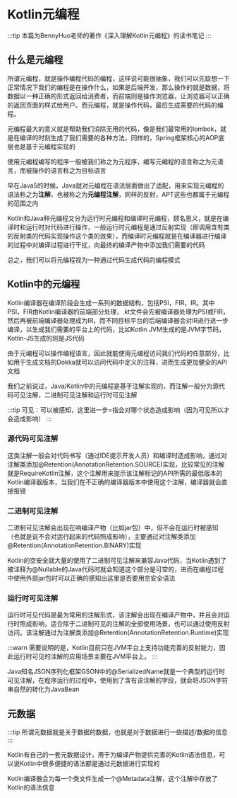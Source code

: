 # Kotlin元编程

:::tip
本篇为BennyHuo老师的著作《深入理解Kotlin元编程》的读书笔记
:::

## 什么是元编程

所谓元编程，就是操作编程代码的编程，这样说可能很抽象，我们可以先联想一下正常情况下我们的编程是在操作什么，如果是后端开发，那么操作的就是数据，将数据以一种正确的形式返回给消费者，而前端则是操作浏览器，让浏览器可以正确的返回页面的样式给用户。而元编程，就是操作代码，最后生成需要的代码的编程。

元编程最大的意义就是帮助我们消除无用的代码，像是我们最常用的lombok，就是在编译的时刻生成了我们需要的各种方法，同样的，Spring框架核心的AOP底层也是基于元编程实现的

使用元编程编写的程序一般被我们称之为元程序，编写元编程的语言称之为元语言，而被操作的语言称之为目标语言

早在Java5的时候，Java就对元编程在语法层面做出了适配，用来实现元编程的语法称之为**注解**，也被称之为**元编程注解**，同样的反射，APT这些也都属于元编程的范围之内

Kotlin和Java种元编程又分为运行时元编程和编译时元编程，顾名思义，就是在编译时和运行时对代码进行操作，一般运行时元编程是通过反射实现（即调用含有类的反射类的代码实现操作这个类的效果），而编译时元编程就是在编译器进行编译的过程中对编译过程进行干扰，向最终的编译产物中添加我们需要的代码

总之，我们可以将元编程视为一种通过代码生成代码的编程模式

## Kotlin中的元编程

Kotlin编译器在编译阶段会生成一系列的数据结构，包括PSI，FIR，IR。其中PSI，FIR由Kotlin编译器的前端部分处理，.kt文件会先被编译器处理为PSI或FIR，然后再被前端编译器处理成为IR，而不同目标平台的后端编译器会对IR进行进一步编译，以生成我们需要的平台上的代码，比如Kotlin JVM生成的是JVM字节码，Kotlin-JS生成的则是JS代码

由于元编程可以操作编程语言，因此就能使用元编程访问我们代码的任意部分，比如用于生成文档的Dokka就可以访问代码中定义的注释，进而生成更加健全的API文档

我们之前说过，Java/Kotlin中的元编程是基于注解实现的，而注解一般分为源代码可见注解，二进制可见注解和运行时可见注解

:::tip
可见：可以被感知，这里进一步=指会对哪个状态造成影响（因为可见所以才会造成影响）
:::

### 源代码可见注解

这类注解一般会对代码书写（通过IDE提示开发人员）和编译时造成影响，通过对注解类添加@Retention(AnnotationRetention.SOURCE)实现，比较常见的注解就是RequireKotlin注解，这个注解用来提示该注解标记的API所需的最低版本的Kotlin编译器版本，当我们在不正确的编译器版本中使用这个注解，编译器就会直接报错

### 二进制可见注解

二进制可见注解会出现在响编译产物（比如jar包）中，但不会在运行时被感知（也就是说不会对运行起来的代码照成影响），主要通过对注解类添加@Retention(AnnotationRetention.BINARY)实现

Kotlin的空安全就大量的使用了二进制可见注解来兼容Java代码，当Kotlin遇到了被注释为@Nullable的Java代码时就会知道这个部分是可空的，进而在编程过程中使用外部jar包时可以正确的感知出这里是否要用空安全语法

### 运行时可见注解

运行时可见代码是最为常用的注解形式，该注解会出现在编译产物中，并且会对运行时照成影响，适合除于二进制可见的注解的全部使用场景，也可以通过使用反射访问。该注解通过为注解类添加@Retention(AnnotationRetention.Runtime)实现

:::warn
需要说明的是，Kotlin目前只在JVM平台上支持功能完善的反射能力，因此运行时可见的注解的应用场景主要在JVM平台上。
:::

Java知名JSON序列化框架GSON中的@SerializedName就是一个典型的运行时可见注解，在程序运行的过程中，使用到了含有该注解的字段，就会将JSON字符串自然的转化为JavaBean

## 元数据

:::tip
所谓元数据就是关于数据的数据，也就是对于数据进行一些描述/数据的信息
:::

Kotlin有自己的一套元数据设计，用于为编译产物提供完善的Kotlin语法信息，可以说Kotlin中很多便捷的语法都是通过元数据进行实现的

Kotlin编译器会为每一个类文件生成一个@Metadata注解，这个注解中存放了Kotlin的语法信息



